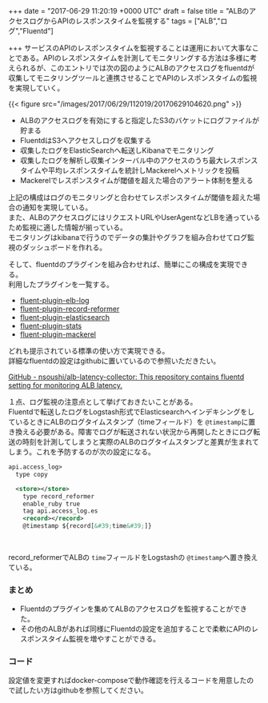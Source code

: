 
+++
date = "2017-06-29 11:20:19 +0000 UTC"
draft = false
title = "ALBのアクセスログからAPIのレスポンスタイムを監視する"
tags = ["ALB","ログ","Fluentd"]

+++
サービスのAPIのレスポンスタイムを監視することは運用において大事なことである。APIのレスポンスタイムを計測してモニタリングする方法は多様に考えられるが、このエントリでは次の図のようにALBのアクセスログをfluentdが収集してモニタリングツールと連携させることでAPIのレスポンスタイムの監視を実現していく。

{{< figure src="/images/2017/06/29/112019/20170629104620.png"  >}}

<ul>
<li>ALBのアクセスログを有効にすると指定したS3のバケットにログファイルが貯まる</li>
<li>FluentdはS3へアクセスしログを収集する</li>
<li>収集したログをElasticSearchへ転送しKibanaでモニタリング</li>
<li>収集したログを解析し収集インターバル中のアクセスのうち最大レスポンスタイムや平均レスポンスタイムを統計しMackerelへメトリックを投稿</li>
<li>Mackerelでレスポンスタイムが閾値を超えた場合のアラート体制を整える</li>
</ul>


上記の構成はログのモニタリングと合わせてレスポンスタイムが閾値を超えた場合の通知を実現している。<br/>
また、ALBのアクセスログにはリクエストURLやUserAgentなどLBを通っているため監視に適した情報が揃っている。<br/>
モニタリングはkibanaで行うのでデータの集計やグラフを組み合わせてログ監視のダッシュボードを作れる。

そして、fluentdのプラグインを組み合わせれば、簡単にこの構成を実現できる。<br/>
利用したプラグインを一覧する。

<ul>
<li><a href="https://github.com/shinsaka/fluent-plugin-elb-log">fluent-plugin-elb-log</a></li>
<li><a href="https://github.com/sonots/fluent-plugin-record-reformer">fluent-plugin-record-reformer</a></li>
<li><a href="https://github.com/uken/fluent-plugin-elasticsearch">fluent-plugin-elasticsearch</a></li>
<li><a href="https://github.com/sonots/fluent-plugin-stats">fluent-plugin-stats</a></li>
<li><a href="https://github.com/mackerelio/fluent-plugin-mackerel">fluent-plugin-mackerel</a></li>
</ul>


どれも提示されている標準の使い方で実現できる。 <br/>
詳細なfluentdの設定はgithubに置いているので参照いただきたい。

<a href="https://github.com/nsoushi/alb-latency-collector">GitHub - nsoushi/alb-latency-collector: This repository contains fluentd setting for monitoring ALB latency.</a>

１点、ログ監視の注意点として挙げておきたいことがある。<br/>
Fluentdで転送したログをLogstash形式でElasticsearchへインデキシングをしているときにALBのログタイムスタンプ（timeフィールド）を <code>@timestamp</code>に置き換える必要がある。障害でログが転送されない状況から再開したときにログ転送の時刻を計測してしまうと実際のALBのログタイムスタンプと差異が生まれてしまう。これを予防するのが次の設定になる。

```xml
api.access_log>
  type copy

  <store></store>
    type record_reformer
    enable_ruby true
    tag api.access_log.es
    <record></record>
    @timestamp ${record[&#39;time&#39;]}
    
  

```


record_reformerでALBの <code>time</code>フィールドをLogstashの <code>@timestamp</code>へ置き換えている。

### まとめ

<ul>
<li>Fluentdのプラグインを集めてALBのアクセスログを監視することができた。</li>
<li>その他のALBがあれば同様にFluentdの設定を追加することで柔軟にAPIのレスポンスタイム監視を増やすことができる。</li>
</ul>


### コード

設定値を変更すればdocker-composeで動作確認を行えるコードを用意したので試したい方はgithubを参照してください。


<div class="github-card" data-user="nsoushi" data-repo="alb-latency-collector" data-width="400" data-height="" data-theme="default"></div>
<script src="https://cdn.jsdelivr.net/github-cards/latest/widget.js"></script>



